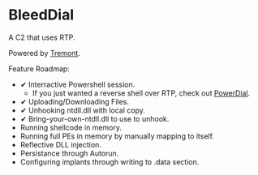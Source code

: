 # BleedDial
A C2 that uses RTP.

Powered by [Tremont](https://github.com/chomphuthip/tremont).

Feature Roadmap:
* ✔ Interractive Powershell session.
    * If you just wanted a reverse shell over RTP, check out [PowerDial](https://github.com/chomphuthip/powerdial).
* ✔ Uploading/Downloading Files.
* ✔ Unhooking ntdll.dll with local copy.
* ✔ Bring-your-own-ntdll.dll to use to unhook.
* Running shellcode in memory.
* Running full PEs in memory by manually mapping to itself.
* Reflective DLL injection.
* Persistance through Autorun.
* Configuring implants through writing to .data section.

